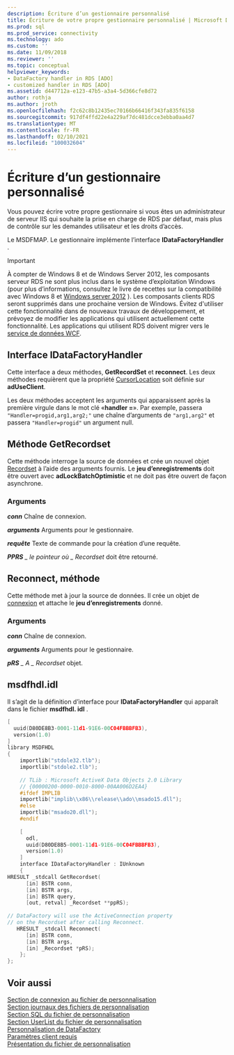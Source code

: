 ```yaml
---
description: Écriture d’un gestionnaire personnalisé
title: Écriture de votre propre gestionnaire personnalisé | Microsoft Docs
ms.prod: sql
ms.prod_service: connectivity
ms.technology: ado
ms.custom: ''
ms.date: 11/09/2018
ms.reviewer: ''
ms.topic: conceptual
helpviewer_keywords:
- DataFactory handler in RDS [ADO]
- customized handler in RDS [ADO]
ms.assetid: d447712a-e123-47b5-a3a4-5d366cfe8d72
author: rothja
ms.author: jroth
ms.openlocfilehash: f2c62c8b12435ec70166b66416f343fa835f6158
ms.sourcegitcommit: 917df4ffd22e4a229af7dc481dcce3ebba0aa4d7
ms.translationtype: MT
ms.contentlocale: fr-FR
ms.lasthandoff: 02/10/2021
ms.locfileid: "100032604"
---
```

# <a name="writing-your-own-customized-handler"></a>Écriture d’un gestionnaire personnalisé
Vous pouvez écrire votre propre gestionnaire si vous êtes un administrateur de serveur IIS qui souhaite la prise en charge de RDS par défaut, mais plus de contrôle sur les demandes utilisateur et les droits d’accès.  
  
 Le MSDFMAP. Le gestionnaire implémente l’interface **IDataFactoryHandler** .  
  
> [!IMPORTANT]
>  À compter de Windows 8 et de Windows Server 2012, les composants serveur RDS ne sont plus inclus dans le système d’exploitation Windows (pour plus d’informations, consultez le livre de recettes sur la compatibilité avec Windows 8 et [Windows server 2012](https://www.microsoft.com/download/details.aspx?id=27416) ). Les composants clients RDS seront supprimés dans une prochaine version de Windows. Évitez d'utiliser cette fonctionnalité dans de nouveaux travaux de développement, et prévoyez de modifier les applications qui utilisent actuellement cette fonctionnalité. Les applications qui utilisent RDS doivent migrer vers le [service de données WCF](/dotnet/framework/wcf/).  
  
## <a name="idatafactoryhandler-interface"></a>Interface IDataFactoryHandler  
 Cette interface a deux méthodes, **GetRecordSet** et **reconnect**. Les deux méthodes requièrent que la propriété [CursorLocation](../../reference/ado-api/cursorlocation-property-ado.md) soit définie sur **adUseClient**.  
  
 Les deux méthodes acceptent les arguments qui apparaissent après la première virgule dans le mot clé «**handler =**». Par exemple, passera `"Handler=progid,arg1,arg2;"` une chaîne d’arguments de `"arg1,arg2"` et passera `"Handler=progid"` un argument null.  
  
## <a name="getrecordset-method"></a>Méthode GetRecordset  
 Cette méthode interroge la source de données et crée un nouvel objet [Recordset](../../reference/ado-api/recordset-object-ado.md) à l’aide des arguments fournis. Le **jeu d’enregistrements** doit être ouvert avec **adLockBatchOptimistic** et ne doit pas être ouvert de façon asynchrone.  
  
### <a name="arguments"></a>Arguments  
 ***conn***  Chaîne de connexion.  
  
 ***arguments***  Arguments pour le gestionnaire.  
  
 ***requête***  Texte de commande pour la création d’une requête.  
  
 ***PPRS** _ le pointeur où _ *Recordset** doit être retourné.  
  
## <a name="reconnect-method"></a>Reconnect, méthode  
 Cette méthode met à jour la source de données. Il crée un objet de [connexion](../../reference/ado-api/connection-object-ado.md) et attache le **jeu d’enregistrements** donné.  
  
### <a name="arguments"></a>Arguments  
 ***conn***  Chaîne de connexion.  
  
 ***arguments***  Arguments pour le gestionnaire.  
  
 ***pRS** _ A _ *Recordset** objet.  
  
## <a name="msdfhdlidl"></a>msdfhdl.idl  
 Il s’agit de la définition d’interface pour **IDataFactoryHandler** qui apparaît dans le fichier **msdfhdl. idl** .  
  
```cpp
[  
  uuid(D80DE8B3-0001-11d1-91E6-00C04FBBBFB3),  
  version(1.0)  
]  
library MSDFHDL  
{  
    importlib("stdole32.tlb");  
    importlib("stdole2.tlb");  
  
    // TLib : Microsoft ActiveX Data Objects 2.0 Library  
    // {00000200-0000-0010-8000-00AA006D2EA4}  
    #ifdef IMPLIB  
    importlib("implib\\x86\\release\\ado\\msado15.dll");  
    #else  
    importlib("msado20.dll");  
    #endif  
  
    [  
      odl,  
      uuid(D80DE8B5-0001-11d1-91E6-00C04FBBBFB3),  
      version(1.0)  
    ]  
    interface IDataFactoryHandler : IUnknown  
    {  
HRESULT _stdcall GetRecordset(  
      [in] BSTR conn,  
      [in] BSTR args,  
      [in] BSTR query,  
      [out, retval] _Recordset **ppRS);  
  
// DataFactory will use the ActiveConnection property  
// on the Recordset after calling Reconnect.  
   HRESULT _stdcall Reconnect(  
      [in] BSTR conn,  
      [in] BSTR args,  
      [in] _Recordset *pRS);  
    };  
};  
```  
  
## <a name="see-also"></a>Voir aussi  
 [Section de connexion au fichier de personnalisation](./customization-file-connect-section.md)   
 [Section journaux des fichiers de personnalisation](./customization-file-logs-section.md)   
 [Section SQL du fichier de personnalisation](./customization-file-sql-section.md)   
 [Section UserList du fichier de personnalisation](./customization-file-userlist-section.md)   
 [Personnalisation de DataFactory](./datafactory-customization.md)   
 [Paramètres client requis](./required-client-settings.md)   
 [Présentation du fichier de personnalisation](./understanding-the-customization-file.md)